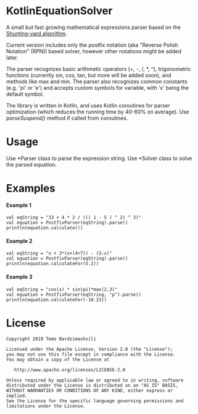 # KotlinEquationSolver
A small but fast growing mathematical expressions parser based on the [Shunting-yard algorithm](https://en.wikipedia.org/wiki/Shunting-yard_algorithm).

Current version includes only the postfix notation (aka "Reverse Polish Notation" (RPN)) based solver, however other notations might be added later.

The parser recognizes basic arithmetic operators (+, -, /, *, ^), trigonometric functions (currently sin, cos, tan, but more will be added soon), and methods like max and min. The parser also recognizes common constants (e.g. 'pi' or 'e') and accepts custom symbols for variable, with 'x' being the default symbol.

The library is written in Kotlin, and uses Kotlin coroutines for parser optimization (which reduces the running time by 40-60% on average). Use *parseSuspend()* method if called from coroutines.

# Usage
Use *Parser class to parse the expression string. Use *Solver class to solve the parsed equation.

# Examples
#### Example 1
```
val eqString = "33 + 4 * 2 / ((( 1 - 5 ) ^ 2) ^ 3)"
val equation = PostfixParser(eqString).parse()
println(equation.calculate())
```
#### Example 2
```
val eqString = "x + 3*(x+(4+7)) - (3-x)"
val equation = PostfixParser(eqString).parse()
println(equation.calculateFor(5.2))
```
#### Example 3
```
val eqString = "cos(x) * sin(pi)*max(2,3)"
val equation = PostfixParser(eqString, "p").parse()
println(equation.calculateFor(-10.23))
```


# License

    Copyright 2019 Temo Bardzimashvili

    Licensed under the Apache License, Version 2.0 (the "License");
    you may not use this file except in compliance with the License.
    You may obtain a copy of the License at

       http://www.apache.org/licenses/LICENSE-2.0

    Unless required by applicable law or agreed to in writing, software
    distributed under the License is distributed on an "AS IS" BASIS,
    WITHOUT WARRANTIES OR CONDITIONS OF ANY KIND, either express or implied.
    See the License for the specific language governing permissions and
    limitations under the License.

